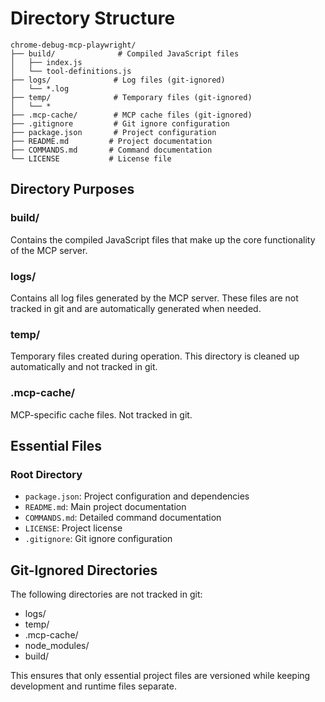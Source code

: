 # Directory Structure

```
chrome-debug-mcp-playwright/
├── build/              # Compiled JavaScript files
│   ├── index.js
│   └── tool-definitions.js
├── logs/              # Log files (git-ignored)
│   └── *.log
├── temp/              # Temporary files (git-ignored)
│   └── *
├── .mcp-cache/        # MCP cache files (git-ignored)
├── .gitignore         # Git ignore configuration
├── package.json       # Project configuration
├── README.md         # Project documentation
├── COMMANDS.md       # Command documentation
└── LICENSE           # License file
```

## Directory Purposes

### build/
Contains the compiled JavaScript files that make up the core functionality of the MCP server.

### logs/
Contains all log files generated by the MCP server. These files are not tracked in git and are automatically generated when needed.

### temp/
Temporary files created during operation. This directory is cleaned up automatically and not tracked in git.

### .mcp-cache/
MCP-specific cache files. Not tracked in git.

## Essential Files

### Root Directory
- `package.json`: Project configuration and dependencies
- `README.md`: Main project documentation
- `COMMANDS.md`: Detailed command documentation
- `LICENSE`: Project license
- `.gitignore`: Git ignore configuration

## Git-Ignored Directories
The following directories are not tracked in git:
- logs/
- temp/
- .mcp-cache/
- node_modules/
- build/

This ensures that only essential project files are versioned while keeping development and runtime files separate.